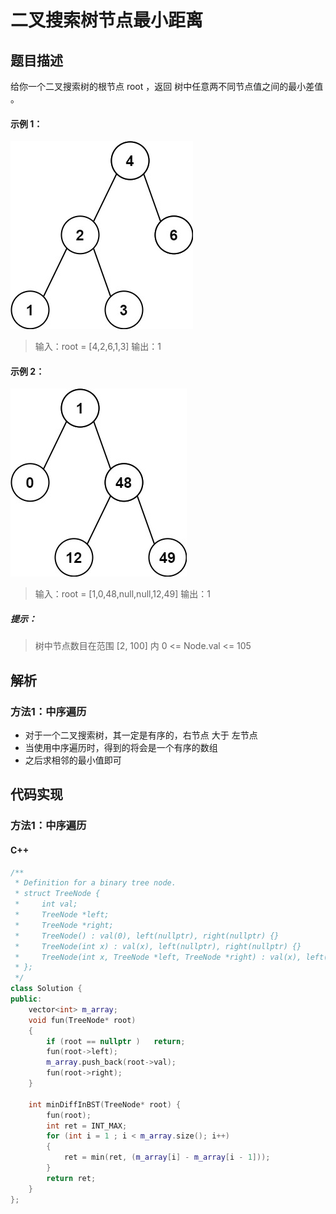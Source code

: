 # 二叉搜索树节点最小距离


## 题目描述
给你一个二叉搜索树的根节点 root ，返回 树中任意两不同节点值之间的最小差值 。
 
#### 示例 1：
![](bst1.jpg)
> 输入：root = [4,2,6,1,3]
> 输出：1

#### 示例 2：
![](bst2.jpg)
> 输入：root = [1,0,48,null,null,12,49]
> 输出：1
 

##### 提示：
> 树中节点数目在范围 [2, 100] 内
> 0 <= Node.val <= 105


## 解析
### 方法1：中序遍历
- 对于一个二叉搜索树，其一定是有序的，右节点 大于 左节点
- 当使用中序遍历时，得到的将会是一个有序的数组
- 之后求相邻的最小值即可

## 代码实现
### 方法1：中序遍历
#### C++
```CPP
/**
 * Definition for a binary tree node.
 * struct TreeNode {
 *     int val;
 *     TreeNode *left;
 *     TreeNode *right;
 *     TreeNode() : val(0), left(nullptr), right(nullptr) {}
 *     TreeNode(int x) : val(x), left(nullptr), right(nullptr) {}
 *     TreeNode(int x, TreeNode *left, TreeNode *right) : val(x), left(left), right(right) {}
 * };
 */
class Solution {
public:
    vector<int> m_array;
    void fun(TreeNode* root)
    {
        if (root == nullptr )   return;
        fun(root->left);
        m_array.push_back(root->val);
        fun(root->right);
    }

    int minDiffInBST(TreeNode* root) {
        fun(root);
        int ret = INT_MAX;
        for (int i = 1 ; i < m_array.size(); i++)
        {
            ret = min(ret, (m_array[i] - m_array[i - 1]));
        }
        return ret;
    }
};
```